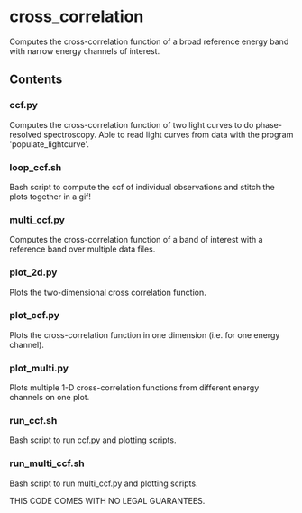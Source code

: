 # cross_correlation
Computes the cross-correlation function of a broad reference energy band with narrow energy channels of interest.

## Contents

### ccf.py
Computes the cross-correlation function of two light curves to do phase-resolved spectroscopy. 
Able to read light curves from data with the program 'populate_lightcurve'.

### loop_ccf.sh
Bash script to compute the ccf of individual observations and stitch the plots together in a gif!

### multi_ccf.py
Computes the cross-correlation function of a band of interest with a reference band over multiple data files.

### plot_2d.py
Plots the two-dimensional cross correlation function.

### plot_ccf.py
Plots the cross-correlation function in one dimension (i.e. for one energy channel).

### plot_multi.py
Plots multiple 1-D cross-correlation functions from different energy channels on one plot.

### run_ccf.sh
Bash script to run ccf.py and plotting scripts.

### run_multi_ccf.sh
Bash script to run multi_ccf.py and plotting scripts.



THIS CODE COMES WITH NO LEGAL GUARANTEES.